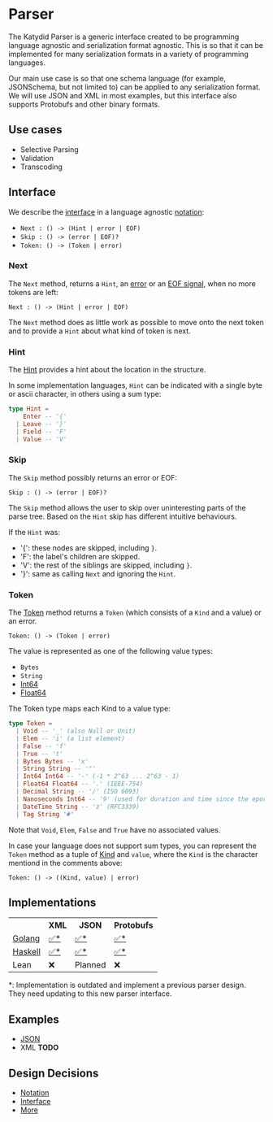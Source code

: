 # Parser

The Katydid Parser is a generic interface created to be programming language agnostic and serialization format agnostic.
This is so that it can be implemented for many serialization formats in a variety of programming languages.

Our main use case is so that one schema language (for example, JSONSchema, but not limited to) can be applied to any serialization format.
We will use JSON and XML in most examples, but this interface also supports Protobufs and other binary formats.

## Use cases

* Selective Parsing
* Validation
* Transcoding

## Interface

We describe the [interface](./decisions/interface.md) in a language agnostic [notation](./decisions/notation.md):

* `Next : () -> (Hint | error | EOF)`
* `Skip : () -> (error | EOF)?`
* `Token: () -> (Token | error)`

### Next

The `Next` method, returns a `Hint`, an [error](./decisions/error.md) or an [EOF signal](./decisions/eof.md), when no more tokens are left:

```
Next : () -> (Hint | error | EOF)
```

The `Next` method does as little work as possible to move onto the next token and to provide a `Hint` about what kind of token is next.

### Hint

The [Hint](./decisions/hint.md) provides a hint about the location in the structure.

In some implementation languages, `Hint` can be indicated with a single byte or ascii character, in others using a sum type:

```elm
type Hint =
    Enter -- '{'
  | Leave -- '}'
  | Field -- 'F'
  | Value -- 'V'
```

### Skip

The `Skip` method possibly returns an error or EOF:

```
Skip : () -> (error | EOF)?
```

The `Skip` method allows the user to skip over uninteresting parts of the parse tree.
Based on the `Hint` skip has different intuitive behaviours. 

If the `Hint` was:
* '{': these nodes are skipped, including `}`.
* 'F': the label's children are skipped.
* 'V': the rest of the siblings are skipped, including `}`.
* '}': same as calling `Next` and ignoring the `Hint`.

### Token

The [Token](./decisions/token.md) method returns a `Token` (which consists of a `Kind` and a value) or an error.

```
Token: () -> (Token | error)
```

The value is represented as one of the following value types:

* `Bytes`
* `String`
* [Int64](./decisions/int64.md)
* [Float64](./decisions/float64.md)

The Token type maps each Kind to a value type:

```elm
type Token =
  | Void -- '_' (also Null or Unit)
  | Elem -- 'i' (a list element)
  | False -- 'f'
  | True -- 't'
  | Bytes Bytes -- 'x'
  | String String -- '"'
  | Int64 Int64 -- '-' (-1 * 2^63 ... 2^63 - 1)
  | Float64 Float64 -- '.' (IEEE-754)
  | Decimal String -- '/' (ISO 6093)
  | Nanoseconds Int64 -- '9' (used for duration and time since the epoch)
  | DateTime String -- 'z' (RFC3339)
  | Tag String '#'
```

Note that `Void`, `Elem`, `False` and `True` have no associated values.

In case your language does not support sum types, you can represent the `Token` method as a tuple of [Kind](./decisions/kind.md) and `value`, where the `Kind` is the character mentiond in the comments above:

```
Token: () -> ((Kind, value) | error)
```

## Implementations

<table>

<tr>
<th></th>
<th>XML</th>
<th>JSON</th>
<th>Protobufs</th>
</tr>

<tr>
<td><a href="https://github.com/katydid/parser-go">Golang</a></td>
<td><a href="https://github.com/katydid/parser-go-xml">✅*</a></td>
<td><a href="https://github.com/katydid/parser-go-json">✅*</a></td>
<td><a href="https://github.com/katydid/parser-go-proto">✅*</a></td>
</tr>

<tr>
<td><a href="https://github.com/katydid/katydid-haskell">Haskell</a></td>
<td><a href="https://github.com/katydid/katydid-haskell/blob/master/src/Data/Katydid/Parser/Xml.hs">✅*</a></td>
<td><a href="https://github.com/katydid/katydid-haskell/blob/master/src/Data/Katydid/Parser/Json.hs">✅*</a></td>
<td><a href="https://github.com/katydid/katydid-haskell/blob/master/src/Data/Katydid/Parser/Protobuf/Protobuf.hs">✅*</a></td>
</tr>

<tr>
<td>Lean</td>
<td>❌</td>
<td>Planned</td>
<td>❌</td>
</tr>

</table>

*: Implementation is outdated and implement a previous parser design. They need updating to this new parser interface.

## Examples

* [JSON](./examples/json.md)
* XML **TODO**

## Design Decisions

* [Notation](./decisions/notation.md)
* [Interface](./decisions/interface.md)
* [More](./decisions/)

